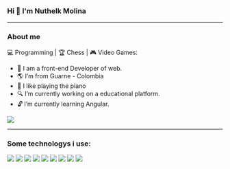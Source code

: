 ### Hi 👋 I'm Nuthelk Molina

------------------------------------------------------------

### About me

:computer: Programming | :trophy: Chess | :video_game: Video Games:

- :dart: I am a front-end Developer of web. 
- :earth_americas: I’m from Guarne - Colombia
- :musical_keyboard: I like playing the piano
- :mag: I’m currently working on a educational platform.
- :unlock: I’m currently learning Angular.

![](https://media.tenor.com/pw9ZsUdsEYgAAAAi/capoo-blue-cat.gif)

------------------------------------------

### Some technologys i use:

![](https://img.shields.io/badge/HTML5-E34F26?style=for-the-badge&logo=html5&logoColor=white) ![](https://img.shields.io/badge/CSS3-1572B6?style=for-the-badge&logo=css3&logoColor=white) ![](https://img.shields.io/badge/React-20232A?style=for-the-badge&logo=react&logoColor=61DAFB) ![](https://img.shields.io/badge/React_Router-CA4245?style=for-the-badge&logo=react-router&logoColor=white) ![](https://img.shields.io/badge/Redux-593D88?style=for-the-badge&logo=redux&logoColor=white) ![](https://img.shields.io/badge/firebase-ffca28?style=for-the-badge&logo=firebase&logoColor=black) ![](https://img.shields.io/badge/Chakra--UI-319795?style=for-the-badge&logo=chakra-ui&logoColor=white) ![](https://img.shields.io/badge/Bootstrap-563D7C?style=for-the-badge&logo=bootstrap&logoColor=white) ![](https://img.shields.io/badge/Tailwind_CSS-38B2AC?style=for-the-badge&logo=tailwind-css&logoColor=white)
